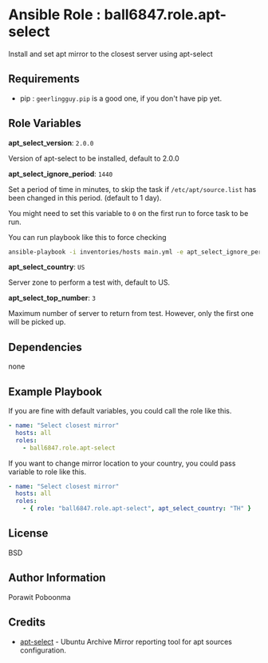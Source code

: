 Ansible Role : ball6847.role.apt-select
=======================================

Install and set apt mirror to the closest server using apt-select

Requirements
------------

- pip : `geerlingguy.pip` is a good one, if you don't have pip yet.

Role Variables
--------------

**apt_select_version**: `2.0.0`

Version of apt-select to be installed, default to 2.0.0

**apt_select_ignore_period**: `1440`

Set a period of time in minutes, to skip the task if `/etc/apt/source.list` has been changed in this period. (default to 1 day).

You might need to set this variable to `0` on the first run to force task to be run.

You can run playbook like this to force checking 

```sh
ansible-playbook -i inventories/hosts main.yml -e apt_select_ignore_period=0
```

**apt_select_country**: `US`

Server zone to perform a test with, default to US.

**apt_select_top_number**: `3`

Maximum number of server to return from test. However, only the first one will be picked up.


Dependencies
------------

none

Example Playbook
----------------

If you are fine with default variables, you could call the role like this.

```yml
- name: "Select closest mirror"
  hosts: all
  roles:
    - ball6847.role.apt-select
```

If you want to change mirror location to your country, you could pass variable to role like this.

```yml
- name: "Select closest mirror"
  hosts: all
  roles:
    - { role: "ball6847.role.apt-select", apt_select_country: "TH" }
```

License
-------

BSD

Author Information
------------------

Porawit Poboonma

Credits
-------

- [apt-select](https://github.com/jblakeman/apt-select) - Ubuntu Archive Mirror reporting tool for apt sources configuration.
